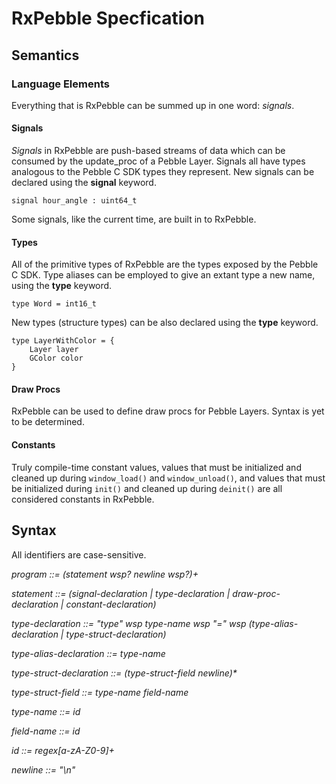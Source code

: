 # RxPebble Specfication

## Semantics

### Language Elements
Everything that is RxPebble can be summed up in one word: _signals_.

#### Signals
_Signals_ in RxPebble are push-based streams of data which can be consumed by the update_proc of a Pebble Layer. Signals all have types analogous to the Pebble C SDK types they represent. New signals can be declared using the __signal__ keyword.

```
signal hour_angle : uint64_t
```

Some signals, like the current time, are built in to RxPebble.

#### Types
All of the primitive types of RxPebble are the types exposed by the Pebble C SDK. Type aliases can be employed to give an extant type a new name, using the __type__ keyword.

```
type Word = int16_t
```

New types (structure types) can be also declared using the __type__ keyword.

```
type LayerWithColor = {
	Layer layer
	GColor color
}
```

#### Draw Procs
RxPebble can be used to define draw procs for Pebble Layers.
Syntax is yet to be determined.

#### Constants
Truly compile-time constant values, values that must be initialized and cleaned up during `window_load()` and `window_unload()`, and values that must be initialized during `init()` and cleaned up during `deinit()` are all considered constants in RxPebble.

## Syntax

All identifiers are case-sensitive.

 _program ::= (statement wsp? newline wsp?)+_
   
 _statement ::= (signal-declaration | type-declaration | draw-proc-declaration | constant-declaration)_
 
 _type-declaration ::= "type" wsp type-name wsp "=" wsp (type-alias-declaration | type-struct-declaration)_
 
 _type-alias-declaration ::= type-name_
 
 _type-struct-declaration ::= (type-struct-field newline)*_
 
 _type-struct-field ::= type-name field-name_
 
 _type-name ::= id_
 
 _field-name ::= id_
 
 _id ::= regex[a-zA-Z0-9]+_
 
 _newline ::= "\n"_